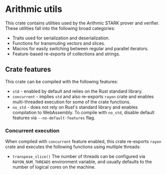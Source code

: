 # Arithmic utils

This crate contains utilities used by the Arithmic STARK prover and verifier. These utilities fall into the following
broad categories:

- Traits used for serialization and deserialization.
- Functions for transmuting vectors and slices.
- Macros for easily switching between regular and parallel iterators.
- Feature-based re-exports of collections and strings.

## Crate features

This crate can be compiled with the following features:

- `std` - enabled by default and relies on the Rust standard library.
- `concurrent` - implies `std` and also re-exports `rayon` crate and enables multi-threaded execution for some of the
  crate functions.
- `no_std` - does not rely on Rust's standard library and enables compilation to WebAssembly.
  To compile with `no_std`, disable default features via `--no-default-features` flag.

### Concurrent execution

When compiled with `concurrent` feature enabled, this crate re-exports `rayon` crate and executes the following
functions using multiple threads:

- `transpose_slice()`
  The number of threads can be configured via `RAYON_NUM_THREADS` environment variable, and usually defaults to the number
  of logical cores on the machine.
